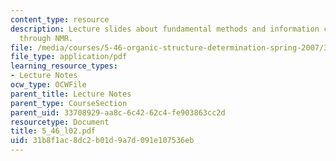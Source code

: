 ```yaml
---
content_type: resource
description: Lecture slides about fundamental methods and information content available
  through NMR.
file: /media/courses/5-46-organic-structure-determination-spring-2007/31b8f1ac8dc2b01d9a7d091e107536eb_5_46_l02.pdf
file_type: application/pdf
learning_resource_types:
- Lecture Notes
ocw_type: OCWFile
parent_title: Lecture Notes
parent_type: CourseSection
parent_uid: 33708929-aa8c-6c42-62c4-fe903863cc2d
resourcetype: Document
title: 5_46_l02.pdf
uid: 31b8f1ac-8dc2-b01d-9a7d-091e107536eb
---
```


